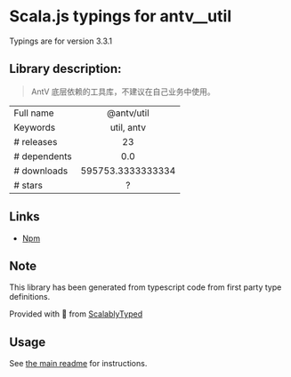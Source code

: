 
# Scala.js typings for antv__util

Typings are for version 3.3.1

## Library description:
> AntV 底层依赖的工具库，不建议在自己业务中使用。

|                    |                 |
| ------------------ | :-------------: |
| Full name          | @antv/util |
| Keywords           | util, antv |
| # releases         | 23 |
| # dependents       | 0.0 |
| # downloads        | 595753.3333333334 |
| # stars            | ? |

## Links
- [Npm](https://www.npmjs.com/package/%40antv%2Futil)
    


## Note
This library has been generated from typescript code from first party type definitions.

Provided with :purple_heart: from [ScalablyTyped](https://github.com/oyvindberg/ScalablyTyped)

## Usage
See [the main readme](../../readme.md) for instructions.


